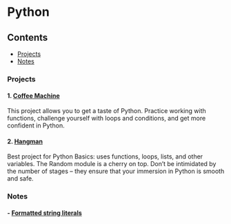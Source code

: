 # Python


## Contents
 - [Projects](#projects)
 - [Notes](#notes)

### Projects
#### 1. [Coffee Machine](https://github.com/ashwindasr/Jet-Brains-Academy/tree/master/Python/Coffee_Machine)
 This project allows you to get a taste of Python. Practice working with functions, challenge yourself with loops and conditions, and get more confident in Python.

#### 2. [Hangman](https://github.com/ashwindasr/Jet-Brains-Academy/tree/master/Python/Hangman)
 Best project for Python Basics: uses functions, loops, lists, and other variables. The Random module is a cherry on top. Don’t be intimidated by the number of stages – they ensure that your immersion in Python is smooth and safe.

### Notes

#### - [Formatted string literals](https://gist.github.com/ashwindasr/5d66da7588b2d01755ff80f09e35fb1c)
